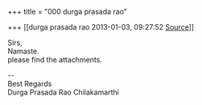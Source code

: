 +++
title = "000 durga prasada rao"

+++
[[durga prasada rao	2013-01-03, 09:27:52 [Source](https://groups.google.com/g/bvparishat/c/5wCanpa-w4k)]]



Sirs,  
Namaste.  
please find the attachments.  
  
--  
Best Regards  
Durga Prasada Rao Chilakamarthi  

